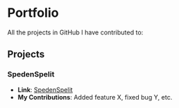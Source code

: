 # Portfolio
All the projects in GitHub I have contributed to:
## Projects

### SpedenSpelit
- **Link**: [SpedenSpelit](https://github.com/DeveMike/SpedenSpelit)
- **My Contributions**: Added feature X, fixed bug Y, etc.
